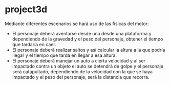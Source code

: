 # project3d
Mediante diferentes escenarios se hará uso de las fisicas del motor:
* El personaje deberá aventarse desde una desde una plataforma y dependiendo de la gravedad y el peso del personaje, obtener el tiempo que tardaría en caer.
* El personaje deberá realizar saltos y así calcular la altura a la que podría llegar y el tiempo que tarda en llegar a esa altura.
* El personaje deberá manejar un auto a cierta velocidad y al ser impactado contra un objeto el auto se detendrá de golpe y el personaje será catapultado,
  dependiendo de la velocidad con la que se haya impactado y el peso del personaje, será la distancia que recorra.
